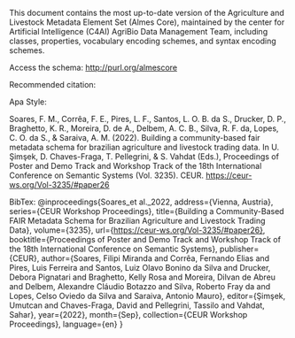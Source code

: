 This document contains the most up-to-date version of the Agriculture and Livestock Metadata Element Set (Almes Core), maintained by the center for Artificial Intelligence (C4AI) AgriBio Data Management Team, including classes, properties, vocabulary encoding schemes, and syntax encoding schemes.

Access the schema: http://purl.org/almescore

Recommended citation: 

Apa Style:

Soares, F. M., Corrêa, F. E., Pires, L. F., Santos, L. O. B. da S., Drucker, D. P., Braghetto, K. R., Moreira, D. de A., Delbem, A. C. B., Silva, R. F. da, Lopes, C. O. da S., & Saraiva, A. M. (2022). Building a community-based fair metadata schema for brazilian agriculture and livestock trading data. In U. Şimşek, D. Chaves-Fraga, T. Pellegrini, & S. Vahdat (Eds.), Proceedings of Poster and Demo Track and Workshop Track of the 18th International Conference on Semantic Systems (Vol. 3235). CEUR. https://ceur-ws.org/Vol-3235/#paper26

BibTex:
@inproceedings{Soares_et al._2022, address={Vienna, Austria}, series={CEUR Workshop Proceedings}, title={Building a Community-Based FAIR Metadata Schema for Brazilian Agriculture and Livestock Trading Data}, volume={3235}, url={https://ceur-ws.org/Vol-3235/#paper26}, booktitle={Proceedings of Poster and Demo Track and Workshop Track of the 18th International Conference on Semantic Systems}, publisher={CEUR}, author={Soares, Filipi Miranda and Corrêa, Fernando Elias and Pires, Luis Ferreira and Santos, Luiz Olavo Bonino da Silva and Drucker, Debora Pignatari and Braghetto, Kelly Rosa and Moreira, Dilvan de Abreu and Delbem, Alexandre Cláudio Botazzo and Silva, Roberto Fray da and Lopes, Celso Oviedo da Silva and Saraiva, Antonio Mauro}, editor={Şimşek, Umutcan and Chaves-Fraga, David and Pellegrini, Tassilo and Vahdat, Sahar}, year={2022}, month={Sep}, collection={CEUR Workshop Proceedings}, language={en} }


